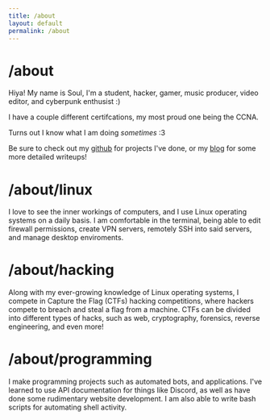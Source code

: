 ```yaml
---
title: /about
layout: default
permalink: /about
---
```


# /about

Hiya! My name is Soul, I'm a student, hacker, gamer, music producer, video editor, and cyberpunk enthusist :)

I have a couple different certifcations, my most proud one being the CCNA.

Turns out I know what I am doing *sometimes* :3

Be sure to check out my [github](https://github.com/soulsender) for projects I've done, or my [blog](index) for some more detailed writeups!

# /about/linux
I love to see the inner workings of computers, and I use Linux operating systems on a daily basis. I am comfortable in the terminal, being able to edit firewall permissions, create VPN servers, remotely SSH into said servers, and manage desktop enviroments.

# /about/hacking
Along with my ever-growing knowledge of Linux operating systems, I compete in Capture the Flag (CTFs) hacking competitions, where hackers compete to breach and steal a flag from a machine. CTFs can be divided into different types of hacks, such as web, cryptography, forensics, reverse engineering, and even more!

# /about/programming
I make programming projects such as automated bots, and applications. I've learned to use API documentation for things like Discord, as well as have done some rudimentary website development. I am also able to write bash scripts for automating shell activity.
